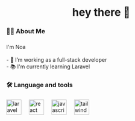 <div align="center">
</div>

###

<h1 align="center">hey there 👋</h1>

###

<h3 align="left">🧑‍💻  About Me</h3>

###

<p align="left">I'm Noa<br><br>- 🔭 I’m working as a full-stack developer<br>- 📚 I'm currently learning Laravel</p>

###

<h3 align="left">🛠 Language and tools</h3>

###

<div align="left">
    <img src="https://cdn.simpleicons.org/laravel/FF2D20" height="40" alt="laravel logo"  />
  <img width="12" />
  <img src="https://cdn.simpleicons.org/react" height="40" alt="react logo"  />

  <img width="12" />
  <img src="https://skillicons.dev/icons?i=js" height="40" alt="javascript logo"  />
  <img width="12" />
  <img src="https://skillicons.dev/icons?i=tailwind" height="40" alt="tailwindcss logo"  />
</div>

